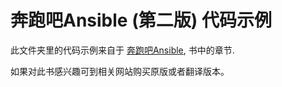 # 奔跑吧Ansible (第二版) 代码示例

此文件夹里的代码示例来自于 [奔跑吧Ansible](http://ansiblebook.com), 书中的章节.

如果对此书感兴趣可到相关网站购买原版或者翻译版本。
